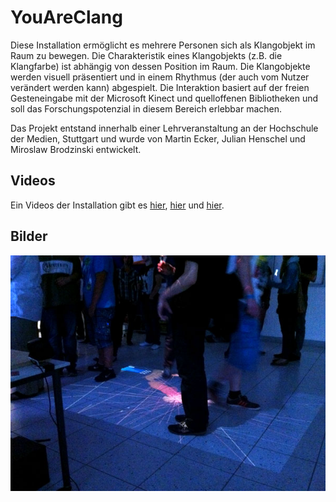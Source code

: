 # YouAreClang

Diese Installation ermöglicht es mehrere Personen sich als Klangobjekt im Raum zu bewegen. Die Charakteristik eines Klangobjekts (z.B. die Klangfarbe) ist abhängig von dessen Position im Raum. Die Klangobjekte werden visuell präsentiert und in einem Rhythmus (der auch vom Nutzer verändert werden kann) abgespielt. Die Interaktion basiert auf der freien Gesteneingabe mit der Microsoft Kinect und quelloffenen Bibliotheken und soll das Forschungspotenzial in diesem Bereich erlebbar machen. 

Das Projekt entstand innerhalb einer Lehrveranstaltung an der Hochschule der Medien, Stuttgart und wurde von Martin Ecker, Julian Henschel und Miroslaw Brodzinski entwickelt.

## Videos

Ein Videos der Installation gibt es [hier](http://www.vimeo.com/25868787), [hier](http://www.vimeo.com/25937579) und [hier](http://www.vimeo.com/25454214).

## Bilder

![youareclang](https://github.com/JulianHenschel/YouAreClang/raw/master/pictures/IMG_0632.jpg)